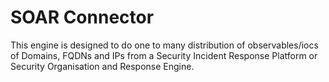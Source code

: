 # SOAR Connector
This engine is designed to do one to many distribution of observables/iocs of Domains, FQDNs and IPs from a Security Incident Response Platform or Security Organisation and Response Engine.
